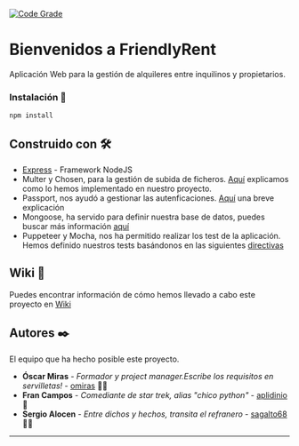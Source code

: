 [![Code Grade](https://www.code-inspector.com/project/11943/score/svg)](https://www.code-inspector.com)


# Bienvenidos a FriendlyRent

Aplicación Web para la gestión de alquileres entre inquilinos y propietarios.



### Instalación 🔧

`npm install`

## Construido con 🛠️

* [Express](https://www.npmjs.com/package/express) - Framework NodeJS
* Multer y Chosen, para la gestión de subida de ficheros. [Aquí](https://github.com/FOAP-NETMIND-PROMOCIO-2020/friendlyrent/issues/57#issuecomment-670831268) explicamos como lo hemos implementado en nuestro proyecto. 
* Passport, nos ayudó a gestionar las autenficaciones. [Aquí](https://github.com/FOAP-NETMIND-PROMOCIO-2020/friendlyrent/issues/16#issuecomment-660255781) una breve explicación
* Mongoose, ha servido para definir nuestra base de datos, puedes buscar más información [aquí](https://github.com/FOAP-NETMIND-PROMOCIO-2020/friendlyrent/issues/54#issuecomment-670090510)
* Puppeteer y Mocha, nos ha permitido realizar los test de la aplicación. Hemos definido nuestros tests basándonos en las siguientes [directivas](https://github.com/FOAP-NETMIND-PROMOCIO-2020/friendlyrent/issues/59#issue-672995120)

## Wiki 📖

Puedes encontrar información de cómo hemos llevado a cabo este proyecto en [Wiki](https://github.com/FOAP-NETMIND-PROMOCIO-2020/friendlyrent/wiki)


## Autores ✒️

El equipo que ha hecho posible este proyecto.

* **Óscar Miras** - *Formador y project manager.Escribe los requisitos en servilletas!* - [omiras](https://omiras.github.io/) &#129497;&#127996;
* **Fran Campos** - *Comediante de star trek, alias "chico python"* - [aplidinio](https://github.com/aplidinio) &#128013;
* **Sergio Alocen** - *Entre dichos y hechos, transita el refranero* - [sagalto68](https://github.com/aplidinio) &#129337;&#127995; 
---
